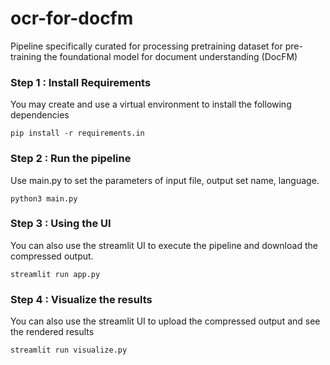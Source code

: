 # ocr-for-docfm
Pipeline specifically curated for processing pretraining dataset for pre-training the foundational model for document understanding (DocFM)

### Step 1 : Install Requirements
You may create and use a virtual environment to install the following dependencies
```
pip install -r requirements.in
```

### Step 2 : Run the pipeline
Use main.py to set the parameters of input file, output set name, language.
```
python3 main.py
```

### Step 3 : Using the UI
You can also use the streamlit UI to execute the pipeline and download the compressed output. 
```
streamlit run app.py
```

### Step 4 : Visualize the results
You can also use the streamlit UI to upload the compressed output and see the rendered results
```
streamlit run visualize.py
```
